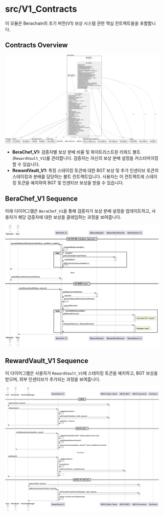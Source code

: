 # src/V1_Contracts

이 모듈은 Berachain의 초기 버전(V1) 보상 시스템 관련 핵심 컨트랙트들을 포함합니다.

## Contracts Overview

![V1 Contracts Class Diagram](diag-images/V1_Contracts/V1_Contracts_ClassDiagram.png)

*   **BeraChef_V1:** 검증자별 보상 분배 비율 및 화이트리스트된 리워드 볼트(`RewardVault_V1`)를 관리합니다. 검증자는 자신의 보상 분배 설정을 커스터마이징할 수 있습니다.
*   **RewardVault_V1:** 특정 스테이킹 토큰에 대한 BGT 보상 및 추가 인센티브 토큰의 스테이킹과 분배를 담당하는 볼트 컨트랙트입니다. 사용자는 이 컨트랙트에 스테이킹 토큰을 예치하여 BGT 및 인센티브 보상을 받을 수 있습니다.

## BeraChef_V1 Sequence

아래 다이어그램은 `BeraChef_V1`을 통해 검증자가 보상 분배 설정을 업데이트하고, 사용자가 해당 검증자에 대한 보상을 클레임하는 과정을 보여줍니다.

![BeraChef_V1 Sequence Diagram](diag-images/V1_Contracts/BeraChef_V1_Sequence.png)

## RewardVault_V1 Sequence

이 다이어그램은 사용자가 `RewardVault_V1`에 스테이킹 토큰을 예치하고, BGT 보상을 받으며, 외부 인센티브가 추가되는 과정을 보여줍니다.

![RewardVault_V1 Sequence Diagram](diag-images/V1_Contracts/RewardVault_V1_Sequence.png) 